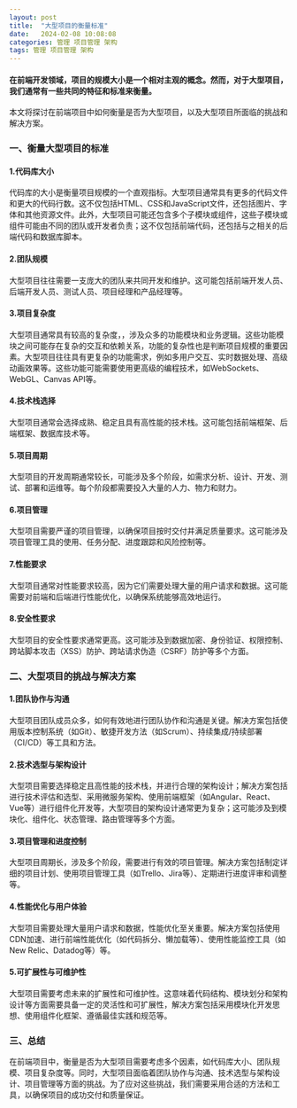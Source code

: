 ```yaml
---
layout: post
title:  "大型项目的衡量标准"
date:   2024-02-08 10:08:08
categories: 管理 项目管理 架构
tags: 管理 项目管理 架构
---
```

#### 在前端开发领域，项目的规模大小是一个相对主观的概念。然而，对于大型项目，我们通常有一些共同的特征和标准来衡量。

本文将探讨在前端项目中如何衡量是否为大型项目，以及大型项目所面临的挑战和解决方案。

### 一、衡量大型项目的标准

#### 1.代码库大小

代码库的大小是衡量项目规模的一个直观指标。大型项目通常具有更多的代码文件和更大的代码行数。这不仅包括HTML、CSS和JavaScript文件，还包括图片、字体和其他资源文件。此外，大型项目可能还包含多个子模块或组件，这些子模块或组件可能由不同的团队或开发者负责；这不仅包括前端代码，还包括与之相关的后端代码和数据库脚本。

#### 2.团队规模

大型项目往往需要一支庞大的团队来共同开发和维护。这可能包括前端开发人员、后端开发人员、测试人员、项目经理和产品经理等。

#### 3.项目复杂度

大型项目通常具有较高的复杂度，，涉及众多的功能模块和业务逻辑。这些功能模块之间可能存在复杂的交互和依赖关系，功能的复杂性也是判断项目规模的重要因素。大型项目往往具有更复杂的功能需求，例如多用户交互、实时数据处理、高级动画效果等。这些功能可能需要使用更高级的编程技术，如WebSockets、WebGL、Canvas API等。

#### 4.技术栈选择

大型项目通常会选择成熟、稳定且具有高性能的技术栈。这可能包括前端框架、后端框架、数据库技术等。

#### 5.项目周期

大型项目的开发周期通常较长，可能涉及多个阶段，如需求分析、设计、开发、测试、部署和运维等。每个阶段都需要投入大量的人力、物力和财力。

#### 6.项目管理

大型项目需要严谨的项目管理，以确保项目按时交付并满足质量要求。这可能涉及项目管理工具的使用、任务分配、进度跟踪和风险控制等。

#### 7.性能要求

大型项目通常对性能要求较高，因为它们需要处理大量的用户请求和数据。这可能需要对前端和后端进行性能优化，以确保系统能够高效地运行。


#### 8.安全性要求

大型项目的安全性要求通常更高。这可能涉及到数据加密、身份验证、权限控制、跨站脚本攻击（XSS）防护、跨站请求伪造（CSRF）防护等多个方面。

### 二、大型项目的挑战与解决方案

#### 1.团队协作与沟通

大型项目团队成员众多，如何有效地进行团队协作和沟通是关键。解决方案包括使用版本控制系统（如Git）、敏捷开发方法（如Scrum）、持续集成/持续部署（CI/CD）等工具和方法。

#### 2.技术选型与架构设计

大型项目需要选择稳定且高性能的技术栈，并进行合理的架构设计；解决方案包括进行技术评估和选型、采用微服务架构、使用前端框架（如Angular、React、Vue等）进行组件化开发等，大型项目的架构设计通常更为复杂；这可能涉及到模块化、组件化、状态管理、路由管理等多个方面。

#### 3.项目管理和进度控制

大型项目周期长，涉及多个阶段，需要进行有效的项目管理。解决方案包括制定详细的项目计划、使用项目管理工具（如Trello、Jira等）、定期进行进度评审和调整等。

#### 4.性能优化与用户体验

大型项目需要处理大量用户请求和数据，性能优化至关重要。解决方案包括使用CDN加速、进行前端性能优化（如代码拆分、懒加载等）、使用性能监控工具（如New Relic、Datadog等）等。

#### 5.可扩展性与可维护性

大型项目需要考虑未来的扩展性和可维护性。这意味着代码结构、模块划分和架构设计等方面需要具备一定的灵活性和可扩展性，解决方案包括采用模块化开发思想、使用组件化框架、遵循最佳实践和规范等。

### 三、总结

在前端项目中，衡量是否为大型项目需要考虑多个因素，如代码库大小、团队规模、项目复杂度等。同时，大型项目面临着团队协作与沟通、技术选型与架构设计、项目管理等方面的挑战。为了应对这些挑战，我们需要采用合适的方法和工具，以确保项目的成功交付和质量保证。





